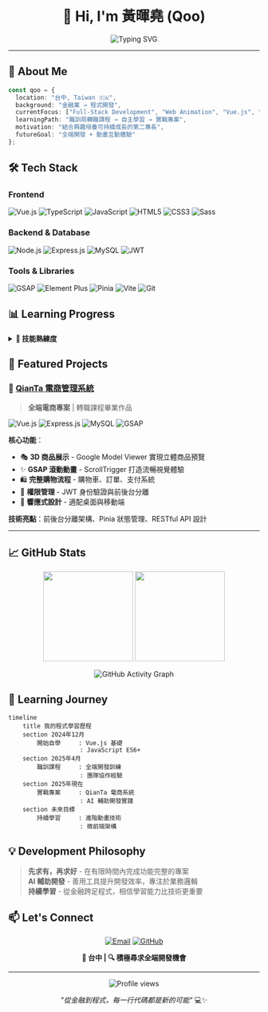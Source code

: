 <div align="center">
  
# 👋 Hi, I'm 黃暉堯 (Qoo)

<img src="https://readme-typing-svg.herokuapp.com?font=Fira+Code&size=22&pause=1000&color=2E8B57&center=true&vCenter=true&width=600&lines=Full-Stack+Developer+%7C+台中;From+Finance+to+Code+%7C+金融轉程式;Always+Learning+%7C+持續學習中;Animation+%26+Web+Development" alt="Typing SVG" />

</div>

---

## 🎯 About Me

```typescript
const qoo = {
  location: "台中, Taiwan 🇹🇼",
  background: "金融業 → 程式開發",
  currentFocus: ["Full-Stack Development", "Web Animation", "Vue.js", "Express.js"],
  learningPath: "職訓局轉職課程 → 自主學習 → 實戰專案",
  motivation: "結合興趣培養可持續成長的第二專長",
  futureGoal: "全端開發 + 動畫互動體驗"
};
```

## 🛠 Tech Stack

### Frontend
<p>
  <img alt="Vue.js" src="https://img.shields.io/badge/Vue.js-35495E?style=for-the-badge&logo=vue.js&logoColor=4FC08D" />
  <img alt="TypeScript" src="https://img.shields.io/badge/TypeScript-007ACC?style=for-the-badge&logo=typescript&logoColor=white" />
  <img alt="JavaScript" src="https://img.shields.io/badge/JavaScript-F7DF1E?style=for-the-badge&logo=javascript&logoColor=black" />
  <img alt="HTML5" src="https://img.shields.io/badge/HTML5-E34F26?style=for-the-badge&logo=html5&logoColor=white" />
  <img alt="CSS3" src="https://img.shields.io/badge/CSS3-1572B6?style=for-the-badge&logo=css3&logoColor=white" />
  <img alt="Sass" src="https://img.shields.io/badge/Sass-CC6699?style=for-the-badge&logo=sass&logoColor=white" />
</p>

### Backend & Database
<p>
  <img alt="Node.js" src="https://img.shields.io/badge/Node.js-43853D?style=for-the-badge&logo=node.js&logoColor=white" />
  <img alt="Express.js" src="https://img.shields.io/badge/Express.js-404D59?style=for-the-badge&logo=express&logoColor=white" />
  <img alt="MySQL" src="https://img.shields.io/badge/MySQL-00000F?style=for-the-badge&logo=mysql&logoColor=white" />
  <img alt="JWT" src="https://img.shields.io/badge/JWT-black?style=for-the-badge&logo=JSON%20web%20tokens" />
</p>

### Tools & Libraries
<p>
  <img alt="GSAP" src="https://img.shields.io/badge/GSAP-88CE02?style=for-the-badge&logo=greensock&logoColor=white" />
  <img alt="Element Plus" src="https://img.shields.io/badge/Element_Plus-409EFF?style=for-the-badge&logo=element&logoColor=white" />
  <img alt="Pinia" src="https://img.shields.io/badge/Pinia-ffd859?style=for-the-badge&logo=vue.js&logoColor=white" />
  <img alt="Vite" src="https://img.shields.io/badge/Vite-B73BFE?style=for-the-badge&logo=vite&logoColor=FFD62E" />
  <img alt="Git" src="https://img.shields.io/badge/Git-F05032?style=for-the-badge&logo=git&logoColor=white" />
</p>

## 📊 Learning Progress

<details>
<summary><b>🎯 技能熟練度</b></summary>

### Frontend Development
![Vue.js](https://geps.dev/progress/75?color=4FC08D) **Vue.js** - 熟練掌握 Composition API
![TypeScript](https://geps.dev/progress/70?color=007ACC) **TypeScript** - 類型系統與介面設計
![CSS/SCSS](https://geps.dev/progress/80?color=CC6699) **CSS/SCSS** - 響應式設計與動畫

### Backend Development  
![Express.js](https://geps.dev/progress/60?color=68A063) **Express.js** - RESTful API 設計
![MySQL](https://geps.dev/progress/65?color=4479A1) **MySQL** - 資料庫設計與查詢
![Node.js](https://geps.dev/progress/55?color=68A063) **Node.js** - 持續學習中

### Animation & Interaction
![GSAP](https://geps.dev/progress/70?color=88CE02) **GSAP** - ScrollTrigger 與互動動畫

</details>

## 🎨 Featured Projects

### 🛒 [QianTa 電商管理系統](https://github.com/Qoo143/QianTa)
> **全端電商專案** | 轉職課程畢業作品

<p>
  <img alt="Vue.js" src="https://img.shields.io/badge/Vue.js-4FC08D?style=flat-square&logo=vue.js&logoColor=white" />
  <img alt="Express.js" src="https://img.shields.io/badge/Express.js-68A063?style=flat-square&logo=express&logoColor=white" />
  <img alt="MySQL" src="https://img.shields.io/badge/MySQL-4479A1?style=flat-square&logo=mysql&logoColor=white" />
  <img alt="GSAP" src="https://img.shields.io/badge/GSAP-88CE02?style=flat-square&logo=greensock&logoColor=white" />
</p>

**核心功能**：
- 🎭 **3D 商品展示** - Google Model Viewer 實現立體商品預覽
- ✨ **GSAP 滾動動畫** - ScrollTrigger 打造流暢視覺體驗  
- 🛍️ **完整購物流程** - 購物車、訂單、支付系統
- 👥 **權限管理** - JWT 身份驗證與前後台分離
- 📱 **響應式設計** - 適配桌面與移動端

**技術亮點**：前後台分離架構、Pinia 狀態管理、RESTful API 設計

---

## 📈 GitHub Stats

<div align="center">

<img height="180em" src="https://github-readme-stats.vercel.app/api?username=Qoo143&show_icons=true&theme=vue&include_all_commits=true&count_private=true"/>
<img height="180em" src="https://github-readme-stats.vercel.app/api/top-langs/?username=Qoo143&layout=compact&langs_count=8&theme=vue"/>

</div>

<div align="center">
  
![GitHub Activity Graph](https://github-readme-activity-graph.vercel.app/graph?username=Qoo143&theme=vue)

</div>

## 🌱 Learning Journey

```mermaid
timeline
    title 我的程式學習歷程
    section 2024年12月
        開始自學     : Vue.js 基礎
                    : JavaScript ES6+
    section 2025年4月  
        職訓課程     : 全端開發訓練
                    : 團隊協作經驗
    section 2025年現在
        實戰專案     : QianTa 電商系統
                    : AI 輔助開發實踐
    section 未來目標
        持續學習     : 進階動畫技術
                    : 微前端架構
```

## 💡 Development Philosophy

> **先求有，再求好** - 在有限時間內完成功能完整的專案  
> **AI 輔助開發** - 善用工具提升開發效率，專注於業務邏輯  
> **持續學習** - 從金融跨足程式，相信學習能力比技術更重要

## 📫 Let's Connect

<div align="center">

[![Email](https://img.shields.io/badge/Email-D14836?style=for-the-badge&logo=gmail&logoColor=white)](mailto:wayne676803@gmail.com)
[![GitHub](https://img.shields.io/badge/GitHub-100000?style=for-the-badge&logo=github&logoColor=white)](https://github.com/Qoo143)

**📍 台中 | 🔍 積極尋求全端開發機會**

---

<img src="https://komarev.com/ghpvc/?username=Qoo143&label=Profile%20views&color=brightgreen&style=flat" alt="Profile views" />

*"從金融到程式，每一行代碼都是新的可能"* 💻✨

</div>
